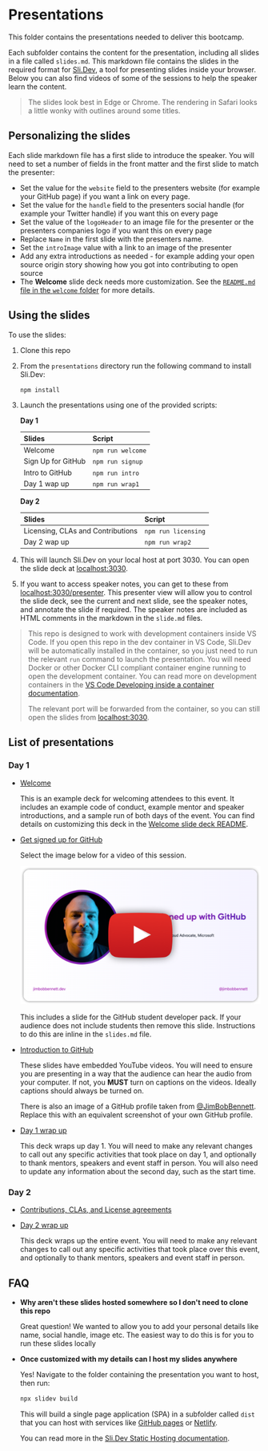 # Presentations

This folder contains the presentations needed to deliver this bootcamp.

Each subfolder contains the content for the presentation, including all slides in a file called `slides.md`. This markdown file contains the slides in the required format for [Sli.Dev](https://sli.dev), a tool for presenting slides inside your browser. Below you can also find videos of some of the sessions to help the speaker learn the content.

> The slides look best in Edge or Chrome. The rendering in Safari looks a little wonky with outlines around some titles.

## Personalizing the slides

Each slide markdown file has a first slide to introduce the speaker. You will need to set a number of fields in the front matter and the first slide to match the presenter:

* Set the value for the `website` field to the presenters website (for example your GitHub page) if you want a link on every page.
* Set the value for the `handle` field to the presenters social handle (for example your Twitter handle) if you want this on every page
* Set the value of the `logoHeader` to an image file for the presenter or the presenters companies logo if you want this on every page
* Replace `Name` in the first slide with the presenters name.
* Set the `introImage` value with a link to an image of the presenter
* Add any extra introductions as needed - for example adding your open source origin story showing how you got into contributing to open source
* The **Welcome** slide deck needs more customization. See the [`README.md` file in the `welcome` folder](./welcome/README.md) for more details.

## Using the slides

To use the slides:

1. Clone this repo

1. From the `presentations` directory run the following command to install Sli.Dev:

    ```bash
    npm install
    ```

1. Launch the presentations using one of the provided scripts:

    **Day 1**

    | Slides             | Script            |
    | ------------------ | ----------------- |
    | Welcome            | `npm run welcome` |
    | Sign Up for GitHub | `npm run signup`  |
    | Intro to GitHub    | `npm run intro`   |
    | Day 1 wap up       | `npm run wrap1`   |

    **Day 2**

    | Slides                            | Script              |
    | --------------------------------- | ------------------- |
    | Licensing, CLAs and Contributions | `npm run licensing` |
    | Day 2 wap up                      | `npm run wrap2`     |

2. This will launch Sli.Dev on your local host at port 3030. You can open the slide deck at [localhost:3030](http://localhost:3030).

3. If you want to access speaker notes, you can get to these from [localhost:3030/presenter](http://localhost:3030/presenter/). This presenter view will allow you to control the slide deck, see the current and next slide, see the speaker notes, and annotate the slide if required. The speaker notes are included as HTML comments in the markdown in the `slide.md` files.

> This repo is designed to work with development containers inside VS Code. If you open this repo in the dev container in VS Code, Sli.Dev will be automatically installed in the container, so you just need to run the relevant `run` command to launch the presentation. You will need Docker or other Docker CLI compliant container engine running to open the development container. You can read more on development containers in the [VS Code Developing inside a container documentation](https://code.visualstudio.com/docs/devcontainers/containers).
>
> The relevant port will be forwarded from the container, so you can still open the slides from [localhost:3030](http://localhost:3030).

## List of presentations

### Day 1

* [Welcome](./welcome/)

    This is an example deck for welcoming attendees to this event. It includes an example code of conduct, example mentor and speaker introductions, and a sample run of both days of the event. You can find details on customizing this deck in the [Welcome slide deck README](./welcome/README.md).

* [Get signed up for GitHub](./get-signed-up-with-github/)

    Select the image below for a video of this session.

    [![Get signed up for GitHub](./img/get-signed-up-thumb.png)](https://youtu.be/tYZjLRc4GlA)

    This includes a slide for the GitHub student developer pack. If your audience does not include students then remove this slide. Instructions to do this are inline in the `slides.md` file.

* [Introduction to GitHub](./intro-to-github/)

    These slides have embedded YouTube videos. You will need to ensure you are presenting in a way that the audience can hear the audio from your computer. If not, you **MUST** turn on captions on the videos. Ideally captions should always be turned on.

    There is also an image of a GitHub profile taken from [@JimBobBennett](https://github.com/JimBobBennett). Replace this with an equivalent screenshot of your own GitHub profile.

* [Day 1 wrap up](./day-1-wrap/)

    This deck wraps up day 1. You will need to make any relevant changes to call out any specific activities that took place on day 1, and optionally to thank mentors, speakers and event staff in person. You will also need to update any information about the second day, such as the start time.

### Day 2

* [Contributions, CLAs, and License agreements](./contributions-licensing/)

* [Day 2 wrap up](./day-1-wrap/)

    This deck wraps up the entire event. You will need to make any relevant changes to call out any specific activities that took place over this event, and optionally to thank mentors, speakers and event staff in person.

## FAQ

* **Why aren't these slides hosted somewhere so I don't need to clone this repo**

    Great question! We wanted to allow you to add your personal details like name, social handle, image etc. The easiest way to do this is for you to run these slides locally

* **Once customized with my details can I host my slides anywhere**

    Yes! Navigate to the folder containing the presentation you want to host, then run:

    ```bash
    npx slidev build
    ```

    This will build a single page application (SPA) in a subfolder called `dist` that you can host with services like [GitHub pages](https://pages.github.com) or [Netlify](https://www.netlify.com).

    You can read more in the [Sli.Dev Static Hosting documentation](https://sli.dev/guide/hosting.html).
